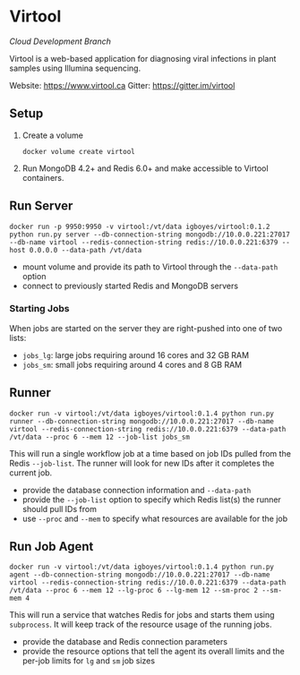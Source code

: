 # Virtool

_Cloud Development Branch_

Virtool is a web-based application for diagnosing viral infections in plant samples using Illumina sequencing. 
  
Website: https://www.virtool.ca
Gitter: https://gitter.im/virtool

## Setup

1. Create a volume
   ```shell script
   docker volume create virtool
   ```

2. Run MongoDB 4.2+ and Redis 6.0+ and make accessible to Virtool containers.

## Run Server

```shell script
docker run -p 9950:9950 -v virtool:/vt/data igboyes/virtool:0.1.2 python run.py server --db-connection-string mongodb://10.0.0.221:27017 --db-name virtool --redis-connection-string redis://10.0.0.221:6379 --host 0.0.0.0 --data-path /vt/data
```

- mount volume and provide its path to Virtool through the `--data-path` option
- connect to previously started Redis and MongoDB servers

### Starting Jobs
When jobs are started on the server they are right-pushed into one of two lists:

- `jobs_lg`: large jobs requiring around 16 cores and 32 GB RAM
- `jobs_sm`: small jobs requiring around 4 cores and 8 GB RAM 

## Runner

```shell script
docker run -v virtool:/vt/data igboyes/virtool:0.1.4 python run.py runner --db-connection-string mongodb://10.0.0.221:27017 --db-name virtool --redis-connection-string redis://10.0.0.221:6379 --data-path /vt/data --proc 6 --mem 12 --job-list jobs_sm
```

This will run a single workflow job at a time based on job IDs pulled from the Redis `--job-list`. The runner will look for new IDs after it completes the current job.

- provide the database connection information and `--data-path`
- provide the `--job-list` option to specify which Redis list(s) the runner should pull IDs from
- use `--proc` and `--mem` to specify what resources are available for the job
 
 ## Run Job Agent
 
```shell script
docker run -v virtool:/vt/data igboyes/virtool:0.1.4 python run.py agent --db-connection-string mongodb://10.0.0.221:27017 --db-name virtool --redis-connection-string redis://10.0.0.221:6379 --data-path /vt/data --proc 6 --mem 12 --lg-proc 6 --lg-mem 12 --sm-proc 2 --sm-mem 4
```

This will run a service that watches Redis for jobs and starts them using `subprocess`. It will keep track of the resource usage of the running jobs.

- provide the database and Redis connection parameters
- provide the resource options that tell the agent its overall limits and the per-job limits for `lg` and `sm` job sizes